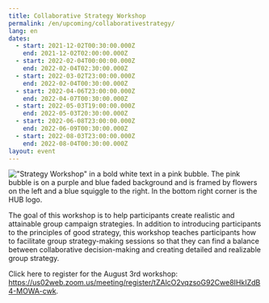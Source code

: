 ```yaml
---
title: Collaborative Strategy Workshop
permalink: /en/upcoming/collaborativestrategy/
lang: en
dates:
  - start: 2021-12-02T00:30:00.000Z
    end: 2021-12-02T02:00:00.000Z
  - start: 2022-02-04T00:00:00.000Z
    end: 2022-02-04T02:30:00.000Z
  - start: 2022-03-02T23:00:00.000Z
    end: 2022-02-04T00:30:00.000Z
  - start: 2022-04-06T23:00:00.000Z
    end: 2022-04-07T00:30:00.000Z
  - start: 2022-05-03T19:00:00.000Z
    end: 2022-05-03T20:30:00.000Z
  - start: 2022-06-08T23:00:00.000Z
    end: 2022-06-09T00:30:00.000Z
  - start: 2022-08-03T23:00:00.000Z
    end: 2022-08-04T00:30:00.000Z
layout: event
---
```

!["Strategy Workshop" in a bold white text in a pink bubble. The pink bubble is on a purple and blue faded background and is framed by flowers on the left and a blue squiggle to the right. In the bottom right corner is the HUB logo.](/media/collaborative_strategy_workshop_websitezoom_banner.png "Collaborative Strategy Workshop")

The goal of this workshop is to help participants create realistic and attainable group campaign strategies. In addition to introducing participants to the principles of good strategy, this workshop teaches participants how to facilitate group strategy-making sessions so that they can find a balance between collaborative decision-making and creating detailed and realizable group strategy.[](https://us02web.zoom.us/meeting/register/tZcrd-igrj8jHdDt23s0ghqOvTb8-Hbk4K_S)

[](https://us02web.zoom.us/meeting/register/tZAlcO2vqzsoG92Cwe8IHkIZdB4-MOWA-cwk)Click here to register for the August 3rd workshop: <https://us02web.zoom.us/meeting/register/tZAlcO2vqzsoG92Cwe8IHkIZdB4-MOWA-cwk>.